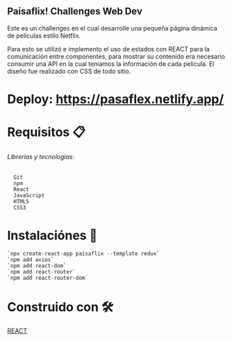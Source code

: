 ## Paisaflix! Challenges Web Dev
   Este es un challenges en el cual desarrolle una pequeña página dinámica de películas estilo Netflix.  

   Para esto se utilizó e implemento el uso de estados con REACT para la comunicación entre componentes, para mostrar su contenido era necesario consumir una API en la cual teníamos la información de cada película. El diseño fue realizado con CSS de todo sitio. 

# Deploy: https://pasaflex.netlify.app/

# Requisitos 📋
###### Librerias y tecnologias:

      Git
      npm
      React
      JavaScript
      HTML5
      CSS3

# Instalaciónes 🔧
    
    `npx create-react-app paisaflix --template redux`
    `npm add axios` 
    `npm add react-dom` 
    `npm add react-router` 
    `npm add react-router-dom`

# Construido con 🛠️

   [REACT](https://reactjs.org/)
